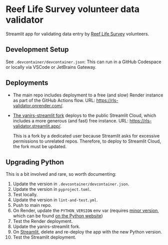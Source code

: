 # Reef Life Survey volunteer data validator

Streamlit app for validating data entry by [Reef Life Survey](https://yanirseroussi.com/tags/reef-life-survey/) volunteers.

## Development Setup

See `.devcontainer/devcontainer.json`: This can run in a GitHub Codespace or locally via VSCode or JetBrains Gateway.

## Deployments

- The main repo includes deployment to a free (and slow) Render instance as part of the GitHub Actions flow.
  URL: https://rls-validator.onrender.com/.
- [The yanirs-streamlit fork](https://github.com/yanirs-streamlit/rls-validator/) deploys to the public Streamlit Cloud,
  which includes a more generous (and fast) free instance.
  URL: https://rls-validator.streamlit.app/.

  This is a fork by a dedicated user because Streamlit asks for excessive permissions to unrelated repos.
  Therefore, to deploy to Streamlit Cloud, the fork must be updated.

## Upgrading Python

This is a bit involved and rare, so worth documenting:
1. Update the version in `.devcontainer/devcontainer.json`.
2. Update the version in `pyproject.toml`.
3. Test locally.
4. Update the version in `lint-and-test.yml`.
5. Push to main repo.
6. On Render, update the `PYTHON_VERSION` env var (requires [minor version](https://docs.render.com/python-version),
   which can be found [on the Python website](https://www.python.org/downloads/))
7. Test the Render deployment.
8. Update the yanirs-streamlit fork.
9. On [Streamlit](https://share.streamlit.io/), delete and re-deploy the app with the new Python version.
10. Test the Streamlit deployment.
